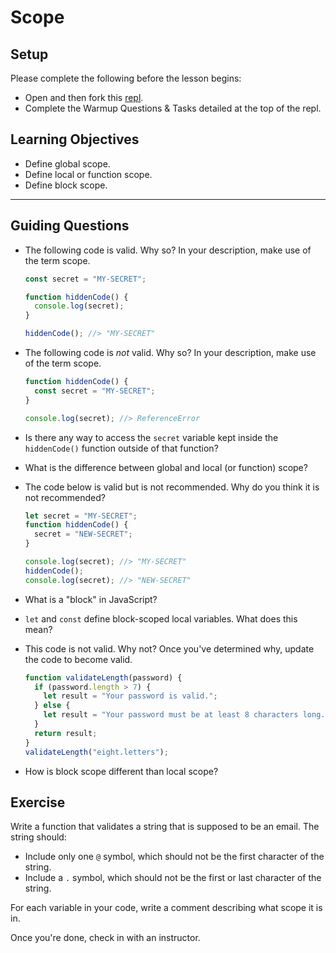 # Scope

## Setup

Please complete the following before the lesson begins:

- Open and then fork this [repl](https://replit.com/@Pursuit/Warmup-Scope#index.js).
- Complete the Warmup Questions & Tasks detailed at the top of the repl.

## Learning Objectives

- Define global scope.
- Define local or function scope.
- Define block scope.

---

## Guiding Questions

- The following code is valid. Why so? In your description, make use of the term scope.

  ```js
  const secret = "MY-SECRET";

  function hiddenCode() {
    console.log(secret);
  }

  hiddenCode(); //> "MY-SECRET"
  ```

- The following code is _not_ valid. Why so? In your description, make use of the term scope.

  ```js
  function hiddenCode() {
    const secret = "MY-SECRET";
  }

  console.log(secret); //> ReferenceError
  ```

- Is there any way to access the `secret` variable kept inside the `hiddenCode()` function outside of that function?

- What is the difference between global and local (or function) scope?

- The code below is valid but is not recommended. Why do you think it is not recommended?

  ```js
  let secret = "MY-SECRET";
  function hiddenCode() {
    secret = "NEW-SECRET";
  }

  console.log(secret); //> "MY-SECRET"
  hiddenCode();
  console.log(secret); //> "NEW-SECRET"
  ```

- What is a "block" in JavaScript?

- `let` and `const` define block-scoped local variables. What does this mean?

- This code is not valid. Why not? Once you've determined why, update the code to become valid.

  ```js
  function validateLength(password) {
    if (password.length > 7) {
      let result = "Your password is valid.";
    } else {
      let result = "Your password must be at least 8 characters long.";
    }
    return result;
  }
  validateLength("eight.letters");
  ```

- How is block scope different than local scope?

## Exercise

Write a function that validates a string that is supposed to be an email. The string should:

- Include only one `@` symbol, which should not be the first character of the string.
- Include a `.` symbol, which should not be the first or last character of the string.

For each variable in your code, write a comment describing what scope it is in.

Once you're done, check in with an instructor.
